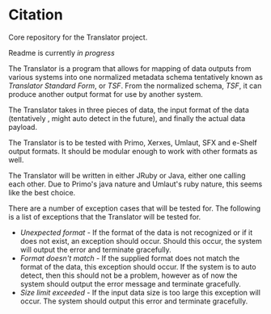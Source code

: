 Citation
==========

Core repository for the Translator project.

Readme is currently *in progress*

The Translator is a program that allows for mapping of data outputs from various systems into one normalized metadata schema
tentatively known as *Translator Standard Form*, or *TSF*. From the normalized schema, *TSF*, it can produce another output
format for use by another system.

The Translator takes in three pieces of data, the input format of the data (tentatively , might auto detect in the future), and
finally the actual data payload. 

The Translator is to be tested with Primo, Xerxes, Umlaut, SFX and e-Shelf output formats. It should be modular enough to work
with other formats as well.

The Translator will be written in either JRuby or Java, either one calling each other. Due to Primo's java nature and Umlaut's
ruby nature, this seems like the best choice.

There are a number of exception cases that will be tested for. The following is a list of exceptions that the Translator will be
tested for.
- *Unexpected format* - If the format of the data is not recognized or if it does not exist, an exception should occur. Should this
					  occur, the system will output the error and terminate gracefully.
- *Format doesn't match* - If the supplied format does not match the format of the data, this exception should occur. If the system
						 is to auto detect, then this should not be a problem, however as of now the system should output the error
						 message and terminate gracefully.
- *Size limit exceeded* - If the input data size is too large this exception will occur. The system should output this error and
						terminate gracefully.

